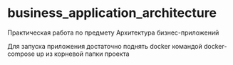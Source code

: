 # business_application_architecture
Практическая работа по предмету Архитектура бизнес-приложений

Для запуска приложения достаточно поднять docker командой docker-compose up из корневой папки проекта
